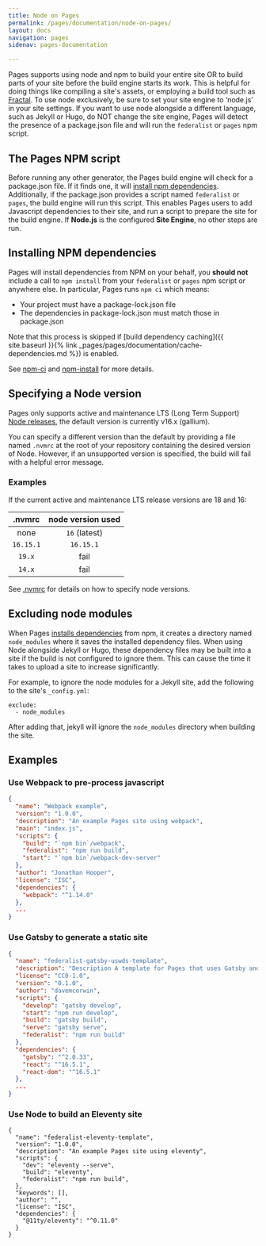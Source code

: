 ```yaml
---
title: Node on Pages
permalink: /pages/documentation/node-on-pages/
layout: docs
navigation: pages
sidenav: pages-documentation

---
```


Pages supports using node and npm to build your entire site OR to build parts of your site before the build engine starts its work.
This is helpful for doing things like compiling a site's assets, or employing a build tool such as [Fractal](https://github.com/frctl/fractal). To use node exclusively, be sure to set your site engine to ‘node.js’ in your site settings. If you want to use node alongside a different language, such as Jekyll or Hugo, do NOT change the site engine, Pages will detect the presence of a package.json file and will run the `federalist` or `pages` npm script.

## The Pages NPM script

Before running any other generator, the Pages build engine will check for a package.json file. If it finds one, it will [install npm dependencies](#installing-npm-dependencies). Additionally, if the package.json provides a script named `federalist` or `pages`, the build engine will run this script. This enables Pages users to add Javascript dependencies to their site, and run a script to prepare the site for the build engine. If **Node.js** is the configured **Site Engine**, no other steps are run.

## Installing NPM dependencies

Pages will install dependencies from NPM on your behalf, you **should not** include a call to `npm install` from your `federalist` or `pages` npm script or anywhere else. In particular, Pages runs `npm ci` which means:
- Your project must have a package-lock.json file
- The dependencies in package-lock.json must match those in package.json

Note that this process is skipped if [build dependency caching]({{ site.baseurl }}{% link _pages/pages/documentation/cache-dependencies.md %}) is enabled.

See [npm-ci](https://docs.npmjs.com/cli/ci) and [npm-install](https://docs.npmjs.com/cli/install) for more details.

## Specifying a Node version

Pages only supports active and maintenance LTS (Long Term Support) [Node releases](https://nodejs.org/en/about/releases/), the default version is currently v16.x (gallium).

You can specify a different version than the default by providing a file named `.nvmrc` at the root of your repository containing the desired version of Node. However, if an unsupported version is specified, the build will fail with a helpful error message. 

### Examples
If the current active and maintenance LTS release versions are 18 and 16:

| .nvmrc | node version used |
|:------:|:-----------------:|
| none | `16` (latest) |
| `16.15.1` | `16.15.1` |
| `19.x` | fail |
| `14.x` | fail |

See [.nvmrc](https://github.com/nvm-sh/nvm#nvmrc) for details on how to specify node versions.

## Excluding node modules

When Pages [installs dependencies](#installing-npm-dependencies) from npm, it creates a directory named `node_modules` where it saves the installed dependency files. When using Node alongside Jekyll or Hugo, these dependency files may be built into a site if the build is not configured to ignore them. This can cause the time it takes to upload a site to increase significantly.

For example, to ignore the node modules for a Jekyll site, add the following to the site's `_config.yml`:

```jekyll
exclude:
  - node_modules
```

After adding that, jekyll will ignore the `node_modules` directory when building the site.

## Examples
### Use Webpack to pre-process javascript

```json
{
  "name": "Webpack example",
  "version": "1.0.0",
  "description": "An example Pages site using webpack",
  "main": "index.js",
  "scripts": {
    "build": "`npm bin`/webpack",
    "federalist": "npm run build",
    "start": "`npm bin`/webpack-dev-server"
  },
  "author": "Jonathan Hooper",
  "license": "ISC",
  "dependencies": {
    "webpack": "^1.14.0"
  },
  ...
}
```

### Use Gatsby to generate a static site

```json
{
  "name": "federalist-gatsby-uswds-template",
  "description": "Description A template for Pages that uses Gatsby and USWDS 2.0",
  "license": "CC0-1.0",
  "version": "0.1.0",
  "author": "davemcorwin",
  "scripts": {
    "develop": "gatsby develop",
    "start": "npm run develop",
    "build": "gatsby build",
    "serve": "gatsby serve",
    "federalist": "npm run build"
  },
  "dependencies": {
    "gatsby": "^2.0.33",
    "react": "^16.5.1",
    "react-dom": "^16.5.1"
  },
  ...
}
```

### Use Node to build an Eleventy site
```
{
  "name": "federalist-eleventy-template",
  "version": "1.0.0",
  "description": "An example Pages site using eleventy",
  "scripts": {
    "dev": "eleventy --serve",
    "build": "eleventy",
    "federalist": "npm run build",
  },
  "keywords": [],
  "author": "",
  "license": "ISC",
  "dependencies": {
    "@11ty/eleventy": "^0.11.0"
  }
}
```
